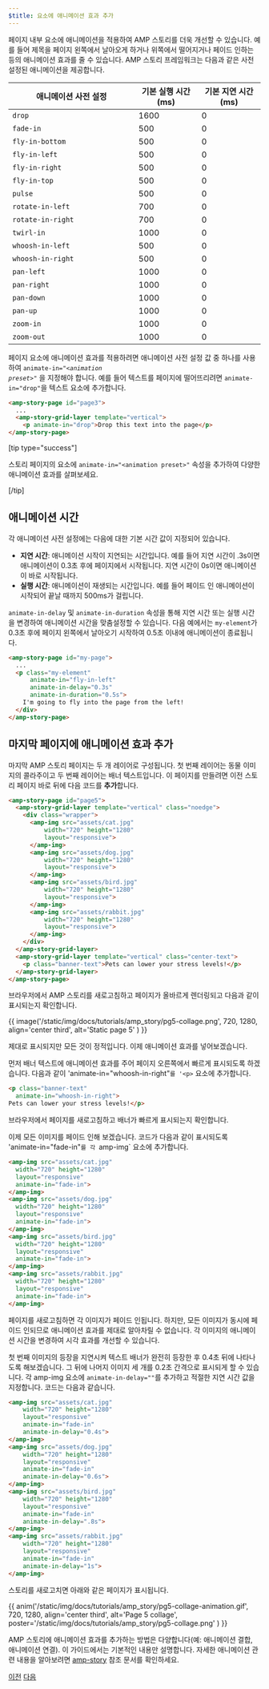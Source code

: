 ```yaml
---
$title: 요소에 애니메이션 효과 추가
---
```


페이지 내부 요소에 애니메이션을 적용하여 AMP 스토리를 더욱 개선할 수 있습니다. 예를 들어 제목을 페이지 왼쪽에서 날아오게 하거나 위쪽에서 떨어지거나 페이드 인하는 등의 애니메이션 효과를 줄 수 있습니다.  AMP 스토리 프레임워크는 다음과 같은 사전 설정된 애니메이션을 제공합니다.

<table>
<thead>
<tr>
  <th width="50%">애니메이션 사전 설정</th>
  <th width="25%">기본 실행 시간(ms)</th>
  <th width="25%">기본 지연 시간(ms)</th>
</tr>
</thead>
<tbody>
<tr>
  <td><code>drop</code></td>
  <td>1600</td>
  <td>0</td>
</tr>
<tr>
  <td><code>fade-in</code></td>
  <td>500</td>
  <td>0</td>
</tr>
<tr>
  <td><code>fly-in-bottom</code></td>
  <td>500</td>
  <td>0</td>
</tr>
<tr>
  <td><code>fly-in-left</code></td>
  <td>500</td>
  <td>0</td>
</tr>
<tr>
  <td><code>fly-in-right</code></td>
  <td>500</td>
  <td>0</td>
</tr>
<tr>
  <td><code>fly-in-top</code></td>
  <td>500</td>
  <td>0</td>
</tr>
<tr>
  <td><code>pulse</code></td>
  <td>500</td>
  <td>0</td>
</tr>
<tr>
  <td><code>rotate-in-left</code></td>
  <td>700</td>
  <td>0</td>
</tr>
<tr>
  <td><code>rotate-in-right</code></td>
  <td>700</td>
  <td>0</td>
</tr>
<tr>
  <td><code>twirl-in</code></td>
  <td>1000</td>
  <td>0</td>
</tr>
<tr>
  <td><code>whoosh-in-left</code></td>
  <td>500</td>
  <td>0</td>
</tr>
<tr>
  <td><code>whoosh-in-right</code></td>
  <td>500</td>
  <td>0</td>
</tr>
<tr>
  <td><code>pan-left</code></td>
  <td>1000</td>
  <td>0</td>
</tr>
<tr>
  <td><code>pan-right</code></td>
  <td>1000</td>
  <td>0</td>
</tr>
<tr>
  <td><code>pan-down</code></td>
  <td>1000</td>
  <td>0</td>
</tr>
<tr>
  <td><code>pan-up</code></td>
  <td>1000</td>
  <td>0</td>
</tr>
<tr>
  <td><code>zoom-in</code></td>
  <td>1000</td>
  <td>0</td>
</tr>
<tr>
  <td><code>zoom-out</code></td>
  <td>1000</td>
  <td>0</td>
</tr>
</tbody>
</table>

페이지 요소에 애니메이션 효과를 적용하려면 애니메이션 사전 설정 값 중 하나를 사용하여 <code>animate-in="<em>&lt;animation preset></em>"</code> 을 지정해야 합니다.  예를 들어 텍스트를 페이지에 떨어뜨리려면 `animate-in="drop"`을 텍스트 요소에 추가합니다.

```html
<amp-story-page id="page3">
  ...
  <amp-story-grid-layer template="vertical">
    <p animate-in="drop">Drop this text into the page</p>
</amp-story-page>
```

[tip type="success"]

스토리 페이지의 요소에 `animate-in="<animation preset>"` 속성을 추가하여 다양한 애니메이션 효과를 살펴보세요.

[/tip]

## 애니메이션 시간

각 애니메이션 사전 설정에는 다음에 대한 기본 시간 값이 지정되어 있습니다.

* **지연 시간**: 애니메이션 시작이 지연되는 시간입니다.  예를 들어 지연 시간이 .3s이면 애니메이션이 0.3초 후에 페이지에서 시작됩니다. 지연 시간이 0s이면 애니메이션이 바로 시작됩니다.
* **실행 시간**: 애니메이션이 재생되는 시간입니다.  예를 들어 페이드 인 애니메이션이 시작되어 끝날 때까지 500ms가 걸립니다.

`animate-in-delay` 및 `animate-in-duration` 속성을 통해 지연 시간 또는 실행 시간을 변경하여 애니메이션 시간을 맞춤설정할 수 있습니다. 다음 예에서는 `my-element`가 0.3초 후에 페이지 왼쪽에서 날아오기 시작하여 0.5초 이내에 애니메이션이 종료됩니다.

```html
<amp-story-page id="my-page">
  ...
  <p class="my-element"
      animate-in="fly-in-left"
      animate-in-delay="0.3s"
      animate-in-duration="0.5s">
    I'm going to fly into the page from the left!
  </div>
</amp-story-page>
```

## 마지막 페이지에 애니메이션 효과 추가

마지막 AMP 스토리 페이지는 두 개 레이어로 구성됩니다. 첫 번째 레이어는 동물 이미지의 콜라주이고 두 번째 레이어는 배너 텍스트입니다.  이 페이지를 만들려면 이전 스토리 페이지 바로 뒤에 다음 코드를 **추가**합니다.

```html
<amp-story-page id="page5">
  <amp-story-grid-layer template="vertical" class="noedge">
    <div class="wrapper">
      <amp-img src="assets/cat.jpg"
          width="720" height="1280"
          layout="responsive">
      </amp-img>
      <amp-img src="assets/dog.jpg"
          width="720" height="1280"
          layout="responsive">
      </amp-img>
      <amp-img src="assets/bird.jpg"
          width="720" height="1280"
          layout="responsive">
      </amp-img>
      <amp-img src="assets/rabbit.jpg"
          width="720" height="1280"
          layout="responsive">
      </amp-img>
    </div>
  </amp-story-grid-layer>
  <amp-story-grid-layer template="vertical" class="center-text">
    <p class="banner-text">Pets can lower your stress levels!</p>
  </amp-story-grid-layer>
</amp-story-page>
```
브라우저에서 AMP 스토리를 새로고침하고 페이지가 올바르게 렌더링되고 다음과 같이 표시되는지 확인합니다.

{{ image('/static/img/docs/tutorials/amp_story/pg5-collage.png', 720, 1280, align='center third', alt='Static page 5' ) }}

제대로 표시되지만 모든 것이 정적입니다. 이제 애니메이션 효과를 넣어보겠습니다.

먼저 배너 텍스트에 애니메이션 효과를 주어 페이지 오른쪽에서 빠르게 표시되도록 하겠습니다. 다음과 같이 'animate-in="whoosh-in-right"`를 '<p>` 요소에 추가합니다.

```html hl_lines="2"
<p class="banner-text"
  animate-in="whoosh-in-right">
Pets can lower your stress levels!</p>
```

브라우저에서 페이지를 새로고침하고 배너가 빠르게 표시되는지 확인합니다. 

이제 모든 이미지를 페이드 인해 보겠습니다. 코드가 다음과 같이 표시되도록 'animate-in="fade-in"`를 각 `amp-img` 요소에 추가합니다.

```html hl_lines="4 9 14 19"
<amp-img src="assets/cat.jpg"
  width="720" height="1280"
  layout="responsive"
  animate-in="fade-in">
</amp-img>
<amp-img src="assets/dog.jpg"
  width="720" height="1280"
  layout="responsive"
  animate-in="fade-in">
</amp-img>
<amp-img src="assets/bird.jpg"
  width="720" height="1280"
  layout="responsive"
  animate-in="fade-in">
</amp-img>
<amp-img src="assets/rabbit.jpg"
  width="720" height="1280"
  layout="responsive"
  animate-in="fade-in">
</amp-img>
```


페이지를 새로고침하면 각 이미지가 페이드 인됩니다.  하지만, 모든 이미지가 동시에 페이드 인되므로 애니메이션 효과를 제대로 알아차릴 수 없습니다. 각 이미지의 애니메이션 시간을 변경하여 시각 효과를 개선할 수 있습니다.

첫 번째 이미지의 등장을 지연시켜 텍스트 배너가 완전히 등장한 후 0.4초 뒤에 나타나도록 해보겠습니다. 그 뒤에 나머지 이미지 세 개를 0.2초 간격으로 표시되게 할 수 있습니다. 각 amp-img 요소에 `animate-in-delay=""`를 추가하고 적절한 지연 시간 값을 지정합니다. 코드는 다음과 같습니다.

```html hl_lines="5 11 17 23"
<amp-img src="assets/cat.jpg"
    width="720" height="1280"
    layout="responsive"
    animate-in="fade-in" 
    animate-in-delay="0.4s">
</amp-img>
<amp-img src="assets/dog.jpg"
    width="720" height="1280"
    layout="responsive"
    animate-in="fade-in" 
    animate-in-delay="0.6s">
</amp-img>
<amp-img src="assets/bird.jpg"
    width="720" height="1280"
    layout="responsive"
    animate-in="fade-in"
    animate-in-delay=".8s">
</amp-img>
<amp-img src="assets/rabbit.jpg"
    width="720" height="1280"
    layout="responsive"
    animate-in="fade-in"
    animate-in-delay="1s">
</amp-img>

```

스토리를 새로고치면  아래와 같은 페이지가 표시됩니다.

{{ anim('/static/img/docs/tutorials/amp_story/pg5-collage-animation.gif', 720, 1280, align='center third', alt='Page 5 collage', poster='/static/img/docs/tutorials/amp_story/pg5-collage.png' ) }}

AMP 스토리에 애니메이션 효과를 추가하는 방법은 다양합니다(예: 애니메이션 결합, 애니메이션 연결). 이 가이드에서는 기본적인 내용만 설명합니다. 자세한 애니메이션 관련 내용을 알아보려면 [amp-story](/ko/docs/reference/components/amp-story.html#animations) 참조 문서를 확인하세요.


<div class="prev-next-buttons">
  <a class="button prev-button" href="{{g.doc('/content/amp-dev/documentation/guides-and-tutorials/start/visual_story/add_more_pages.md', locale=doc.locale).url.path}}"><span class="arrow-prev">이전</span></a>
  <a class="button next-button" href="{{g.doc('/content/amp-dev/documentation/guides-and-tutorials/start/visual_story/create_bookend.md', locale=doc.locale).url.path}}"><span class="arrow-next">다음</span></a>
</div>
 
